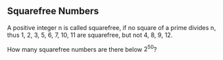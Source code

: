 ## Squarefree Numbers

A positive integer n is called squarefree, if no square of a prime divides n, thus $1$, $2$, $3$, $5$, $6$, $7$, $10$, $11$ are squarefree, but not $4$, $8$, $9$, $12$.

How many squarefree numbers are there below $2^{50}$?
